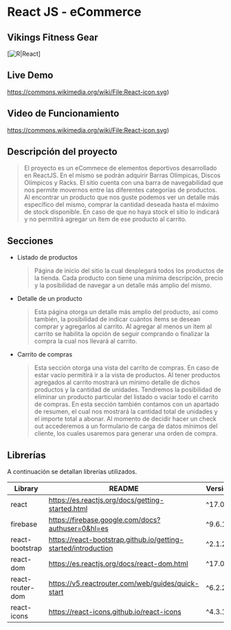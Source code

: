 # React JS - eCommerce
## Vikings Fitness Gear

[![R|React](https://firebasestorage.googleapis.com/v0/b/coderhouse-reactjs-ecommerce.appspot.com/o/img%2Flogo%2Flogo.jpg?alt=media&token=e5b8139d-aa48-4b07-8ac4-070d1b41860b)]
## Live Demo
https://commons.wikimedia.org/wiki/File:React-icon.svg)
## Video de Funcionamiento
https://commons.wikimedia.org/wiki/File:React-icon.svg)
## Descripción del proyecto
> El proyecto es un eCommece de elementos deportivos desarrollado en ReactJS. En el mismo se podrán adquirir Barras Olímpicas, Discos Olímpicos y Racks.
    El sitio cuenta con una barra de navegabilidad que nos permite movernos entre las diferentes categorías de productos. Al encontrar un producto que nos guste podemos ver un detalle más específico del mismo, comprar la cantidad deseada hasta el máximo de stock disponible. En caso de que no haya stock el sitio lo indicará y no permitirá agregar un ítem de ese producto al carrito.

## Secciones
- Listado de productos 
     > Página de inicio del sitio la cual desplegará todos los productos de la tienda. Cada producto con tiene una mínima descripción, precio y la posibilidad de navegar a un detalle más amplio del mismo.
- Detalle de un producto
     > Esta página otorga un detalle más amplio del producto, así como también, la posibilidad de indicar cuántos ítems se desean comprar y agregarlos al carrito. Al agregar al menos un ítem al carrito se habilita la opción de seguir comprando o finalizar la compra la cual nos llevará al carrito.
- Carrito de compras
     > Esta sección otorga una vista del carrito de compras. En caso de estar vacío permitirá ir a la vista de productos.
Al tener productos agregados al carrito mostrará un mínimo detalle de dichos productos y la cantidad de unidades. Tendremos la posibilidad de eliminar un producto particular del listado o vaciar todo el carrito de compras.
En esta sección también contamos con un apartado de resumen, el cual nos mostrará la cantidad total de unidades y el importe total a abonar.
Al momento de decidir hacer un check out accederemos a un formulario de carga de datos mínimos del cliente, los cuales usaremos para generar una orden de compra.

## Librerías

A continuación se detallan librerías utilizados.

| Library | README | Version  |
| ------ | ------ | ------  |
| react | https://es.reactjs.org/docs/getting-started.html | ^17.0.2
| firebase | https://firebase.google.com/docs?authuser=0&hl=es| ^9.6.10
| react-bootstrap | https://react-bootstrap.github.io/getting-started/introduction | ^2.1.2
| react-dom | https://es.reactjs.org/docs/react-dom.html | ^17.0.2
| react-router-dom | https://v5.reactrouter.com/web/guides/quick-start |^6.2.2
| react-icons | https://react-icons.github.io/react-icons | ^4.3.1
